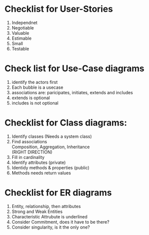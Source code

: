 # Checklist for User-Stories 
1. Independnet 
2. Negotiable 
3. Valuable 
4. Estimable 
5. Small 
6. Testable

# Check list for Use-Case diagrams
1. identify the actors first
2. Each bubble is a usecase
3. associations are: paricipates, initiates, extends and includes
4. extends is optional
5. includes is not optional

# Checklist for Class diagrams: 
1. Identify classes (Needs a system class) 
2. Find associations   
Composition, Aggregation, Inheritance   
(RIGHT DIRECTION)
3. Fill in cardinality
4. Identify attributes (private) 
5. Identidy methods & properties (public) 
6. Methods needs return values



# Checklist for ER diagrams 
1. Entity, relationship, then attributes
2. Strong and Weak Entities 
3. Characteristic Attrubute is underlined 
4. Consider Commitment, does it have to be there? 
5. Consider singularity, is it the only one? 
